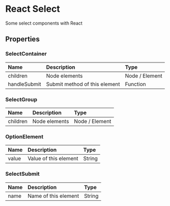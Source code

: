 # React Select

Some select components with React

## Properties

### SelectContainer

|Name|Description|Type|
|:---|:----------|:---|
|children|Node elements|Node / Element|
|handleSubmit|Submit method of this element|Function|

### SelectGroup

|Name|Description|Type|
|:---|:----------|:---|
|children|Node elements|Node / Element|

### OptionElement

|Name|Description|Type|
|:---|:----------|:---|
|value|Value of this element|String|

### SelectSubmit

|Name|Description|Type|
|:---|:----------|:---|
|name|Name of this element|String|